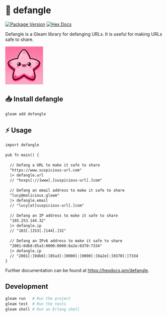 # 🦇 defangle

[![Package Version](https://img.shields.io/hexpm/v/defangle)](https://hex.pm/packages/defangle)
[![Hex Docs](https://img.shields.io/badge/hex-docs-ffaff3)](https://hexdocs.pm/defangle/)

Defangle is a Gleam library for defanging URLs. It is useful for making URLs safe to share.

<img src="https://github.com/brittonhayes/defangle/blob/main/.github/assets/defangle-logo.png" width="120">

## 📥 Install defangle

```sh
gleam add defangle
```

## ⚡ Usage

```gleam
import defangle

pub fn main() {
  
  // Defang a URL to make it safe to share
  "https://www.suspicious-url.com"
  |> defangle.url
  // "hxxps[://]www[.]suspicious-url[.]com"

  // Defang an email address to make it safe to share
  "lucy@malicious.gleam"
  |> defangle.email
  // "lucy[at]suspicious-url[.]com"

  // Defang an IP address to make it safe to share
  "103.253.144.32"
  |> defangle.ip
  // "103[.]253[.]144[.]32"
  
  // Defang an IPv6 address to make it safe to share
  "2001:0db8:85a3:0000:0000:8a2e:0370:7334"
  |> defangle.ip
  // "2001[:]0db8[:]85a3[:]0000[:]0000[:]8a2e[:]0370[:]7334
}
```

Further documentation can be found at <https://hexdocs.pm/defangle>.

## Development

```sh
gleam run   # Run the project
gleam test  # Run the tests
gleam shell # Run an Erlang shell
```
